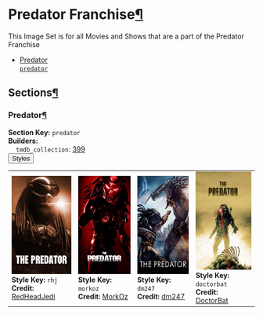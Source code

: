 <h1 id="predator-franchise">Predator Franchise<a class="headerlink" href="#predator-franchise" title="Permalink to this heading">¶</a></h1>
This Image Set is for all Movies and Shows that are a part of the Predator Franchise

<ul class="images-index-table">
  <li><a href="#predator"><div class="images-inline-link">Predator<br><code>predator</code></div></a></li>
</ul>

<h2 id="sections">Sections<a class="headerlink" href="#sections" title="Permalink to this heading">¶</a></h2>
<h3 id="predator">Predator<a class="headerlink" href="#predator" title="Permalink to this heading">¶</a></h3>
<strong>Section Key:</strong> <code>predator</code>
<br><strong>Builders:</strong>
<br>
&nbsp;&nbsp;&nbsp;&nbsp;<code>tmdb_collection</code>: <a href="https://www.themoviedb.org/collection/399" target="_blank" rel="noopener noreferrer">399</a><br>
</ul>
<button class="image-accordion">Styles</button>
<div class="image-panel">
  <table class="image-table">
    <tr>
      <td>
        <div>
          <a href="https://theposterdb.com/set/76" target="_blank" rel="noopener noreferrer"><img src="https://raw.githubusercontent.com/meisnate12/PMM-Image-Sets/master/predator/styles/predator/rhj.jpg" height="200"/></a><br>
          <strong>Style Key:</strong> <code>rhj</code><br>
          <strong>Credit:</strong> <a href="https://theposterdb.com/set/76" target="_blank" rel="noopener noreferrer">RedHeadJedi</a><br>
        </div>
      </td>
      <td>
        <div>
          <a href="https://theposterdb.com/set/90157" target="_blank" rel="noopener noreferrer"><img src="https://raw.githubusercontent.com/meisnate12/PMM-Image-Sets/master/predator/styles/predator/morkoz.jpg" height="200"/></a><br>
          <strong>Style Key:</strong> <code>morkoz</code><br>
          <strong>Credit:</strong> <a href="https://theposterdb.com/set/90157" target="_blank" rel="noopener noreferrer">MorkOz</a><br>
        </div>
      </td>
      <td>
        <div>
          <a href="https://theposterdb.com/set/26809" target="_blank" rel="noopener noreferrer"><img src="https://raw.githubusercontent.com/meisnate12/PMM-Image-Sets/master/predator/styles/predator/dm247.jpg" height="200"/></a><br>
          <strong>Style Key:</strong> <code>dm247</code><br>
          <strong>Credit:</strong> <a href="https://theposterdb.com/set/26809" target="_blank" rel="noopener noreferrer">dm247</a><br>
        </div>
      </td>
      <td>
        <div>
          <a href="https://theposterdb.com/set/153132" target="_blank" rel="noopener noreferrer"><img src="https://raw.githubusercontent.com/meisnate12/PMM-Image-Sets/master/predator/styles/predator/doctorbat.jpg" height="200"/></a><br>
          <strong>Style Key:</strong> <code>doctorbat</code><br>
          <strong>Credit:</strong> <a href="https://theposterdb.com/set/153132" target="_blank" rel="noopener noreferrer">DoctorBat</a><br>
        </div>
      </td>
    </tr>
  </table>
</div>

